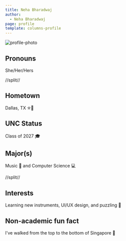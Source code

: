 ```yaml
---
title: Neha Bharadwaj
author:
  - Neha Bharadwaj
page: profile
template: columns-profile
---
```


![profile-photo](../../../static/profile-photos/nehab4.jpg)

## Pronouns

She/Her/Hers

//split//

## Hometown

Dallas, TX ✮🤠

## UNC Status

Class of 2027 🎓

## Major(s)

Music 🎵 and Computer Science 💻

//split//

## Interests

Learning new instruments, UI/UX design, and puzzling 🧩

## Non-academic fun fact

I've walked from the top to the bottom of Singapore 🚶